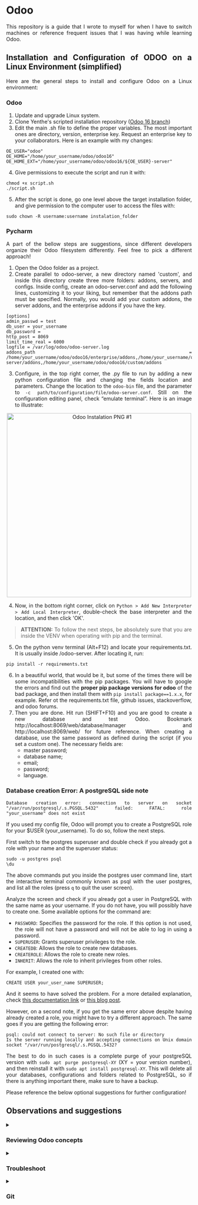 <div style='text-align: justify;'>

# Odoo

This repository is a guide that I wrote to myself for when I have to switch machines or reference frequent issues that I
was having while learning Odoo.

## Installation and Configuration of ODOO on a Linux Environment (simplified)

Here are the general steps to install and configure Odoo on a Linux environment:

### Odoo

1. Update and upgrade Linux system.
2. Clone Yenthe's scripted installation
   repository (<a href="https://github.com/Yenthe666/InstallScript" target="_blank">Odoo 16 branch</a>)
3. Edit the main .sh file to define the proper variables. The most important ones are directory, version, enterprise
   key. Request an enterprise key to your collaborators. Here is an example with my changes:

```
OE_USER="odoo"
OE_HOME="/home/your_username/odoo/odoo16"
OE_HOME_EXT="/home/your_username/odoo/odoo16/${OE_USER}-server"
```

4. Give permissions to execute the script and run it with:

```
chmod +x script.sh
./script.sh
```

5. After the script is done, go one level above the target installation folder, and give permission to the computer
   user to access the files with:

```
sudo chown -R username:username instalation_folder
```

### Pycharm

A part of the bellow steps are suggestions, since different developers organize their Odoo filesystem differently. Feel
free to pick a different approach!

1. Open the Odoo folder as a project.
2. Create parallel to odoo-server, a new directory named 'custom', and inside this directory create three more folders:
   addons,
   servers, and configs. Inside config, create an odoo-server.conf and add the following lines, customizing it to your
   liking, but remember that the addons path must be specified. Normally, you would add your custom addons, the server
   addons, and the enterprise addons if you have the key.

```
[options]
admin_passwd = test
db_user = your_username
db_password =
http_post = 8069
limit_time_real = 6000
logfile = /var/log/odoo/odoo-server.log
addons_path = /home/your_username/odoo/odoo16/enterprise/addons,/home/your_username/odoo/odoo16/odoo-server/addons,/home/your_username/odoo/odoo16/custom/addons
```

3. Configure, in the top right corner, the .py file to run by adding a new python configuration file and changing the
   fields location and parameters. Change the location to the `odoo-bin` file, and the parameter
   to `-c path/to/configuration/file/odoo-server.conf`. Still on the configuration editing panel, check “emulate
   terminal”. Here is an image to illustrate:

<p align="center"> 
<img align="center" src="https://i.imgur.com/zrGpvAK.png" alt="Odoo Instalation PNG #1" height="500" width="auto"/>
</p>

4. Now, in the bottom right corner, click on `Python > Add New Interpreter > Add Local Interpreter`, double-check the
   base interpreter and the location, and then click 'OK'.

> **ATTENTION:** To follow the next steps, be absolutely sure that you are inside the VENV when operating with pip and
> the terminal.

5. On the python venv terminal (Alt+F12) and locate your requirements.txt. It is usually inside /odoo-server.
   After locating it, run:

```
pip install -r requirements.txt
```

6. In a beautiful world, that would be it, but some of the times there will be some incompatibilities with the pip
   packages. You will have to google the errors and find out the **proper pip package versions for odoo** of the bad
   package, and then install them
   with `pip install package==1.x.x`, for example. Refer ot the requirements.txt file, github issues, stackoverflow, and
   odoo forums.
7. Then you are done. Hit run (SHIFT+F10) and you are good to create a new database and test Odoo.
   Bookmark http://localhost:8069/web/database/manager and http://localhost:8069/web/ for future reference. When
   creating a database, use the same password as defined during the script (if you set a custom one). The necessary
   fields are:
    - master password;
    - database name;
    - email;
    - password;
    - language.

### Database creation Error: A postgreSQL side note

```
Database creation error: connection to server on socket "/var/run/postgresql/.s.PGSQL.5432" failed: FATAL: role "your_username" does not exist
```

If you used my config file, Odoo will prompt you to create a PostgreSQL role for your $USER (your_username). To do so,
follow the next steps.

First switch to the postgres superuser and double check if you already got a role with your name and the superuser
status:

```
sudo -u postgres psql
\du
```

The above commands put you inside the postgres user command line, start the interactive terminal commonly known as psql
with the user postgres, and list all the roles (press `q` to quit the user screen).

Analyze the screen and check if you already got a user in PostgreSQL with the same name as your username. If you do not
have, you will possibly have to create one. Some available options
for the command are:

- `PASSWORD`: Specifies the password for the role. If this option is not used, the role will not have a password and
  will not be able to log in using a password.
- `SUPERUSER`: Grants superuser privileges to the role.
- `CREATEDB`: Allows the role to create new databases.
- `CREATEROLE`: Allows the role to create new roles.
- `INHERIT`: Allows the role to inherit privileges from other roles.

For example, I created one with:

```
CREATE USER your_user_name SUPERUSER;
```

And it seems to have solved the problem. For a more detailed explanation,
check [this documentation link](https://www.postgresql.org/docs/9.1/sql-createrole.html)
or [this blog post](https://severalnines.com/blog/postgresql-privileges-user-management-what-you-should-know/).

However, on a second note, if you get the same error above despite having already created a role, you might have to try
a different approach. The same goes if you are getting the following error:

```
psql: could not connect to server: No such file or directory
Is the server running locally and accepting connections on Unix domain socket "/var/run/postgresql/.s.PGSQL.5432?
```

The best to do in such cases is a complete purge of your postgreSQL version with `sudo apt purge postgresql-XY` (XY =
your version number), and then reinstall it with `sudo apt install postgresql-XY`. This will delete all your databases,
configurations and folders related to PostgreSQL, so if there is anything important there, make sure to have a backup.

Please reference the below optional suggestions for further configuration!

## Observations and suggestions

<details>
<summary><h3>Reviewing Odoo concepts</h3></summary>

It was important for me to review core concepts of Odoo development. The best links that helped me were:

| Description                                    | Link                                                                                             |
|------------------------------------------------|--------------------------------------------------------------------------------------------------|
| Documentation &#40;training&#41;               | https://www.odoo.com/documentation/16.0/developer/tutorials/getting_started/01_architecture.html |
| Documentation &#40;training solutions&#41;     | https://github.com/odoo/technical-training-solutions                                             |
| Video tutorials &#40;currently incomplete&#41; | https://www.youtube.com/watch?v=r6YLxj3H5xc&list=PLqRRLx0cl0hpu9zH6o8gq6ORBoW5xMtA-              |

<details>
<summary><h4>How to create a new Odoo Module</h4></summary>
Before we begin, make sure you have a functional clean database (or with the dummy data), install one of the odoo modules (like Contacts), and activate the Developer Mode. After doing that, you are ready to go.

1. Use the command `/path/to/odoo-server/odoo-bin scaffold custom_module_name /path/to/custom/addons/`. This will create
   all the basic files for you to set up a new Odoo Module.
2. Go to your pycharm configurations in the top right corner of the IDE and add the _-u parameter_ when running the
   server, to upgrade your module everytime you compile the
   code. `-c /path/to/configs/odoo-server.conf -u custom_module_name,custom_module_name2`.
3. Go to your `/models/__init__.py` file and make sure the models.py is properly imported. If you do not plan on using
   models.py, this is a good moment to rename the file and properly import it instead of models.py.
4. Start the server and install the module by going to Apps > Update Apps List > Search bar (search for your custom
   module name) > Activate. Make sure to delete any default filters, like "Apps" or "Installed".
5. You successfully compiled and installed your odoo module!
6. Now go to your models.py file (or your custom) and create the barebones of your first python class. For example,
   let's imagine I want to create a class that manages cars. My python file will look like this:

```
# -*- coding: utf-8 -*-
from odoo import models, fields, api


class Car(models.Model):
    _name = 'car.car'
    _description = 'Cars'

    name = fields.Char(string='Name')
```

7. If you did everything correctly, you should see a strange warning inside your terminal. It should look like this:

```
2023-05-15 15:18:53,930 39676 WARNING test odoo.modules.loading: The models ['car.car'] have no access rules in module custom_module0, consider adding some, like:
id,name,model_id:id,group_id:id,perm_read,perm_write,perm_create,perm_unlink
custom_module0.access_car_car,access_car_car,custom_module0.model_car_car,base.group_user,1,0,0,0 

```

8. That is the part where we thank the Odoo gods and add access rules to our model. Begin by uncommenting the _security_
   line in the manifest file. Then, go to the .csv file in the security folder, and add the lines that Odoo suggested,
   except instead of '1,0,0,0', we are setting full permissions to alter, add, and delete files. In other words, your
   final security file should have only the following lines:

```
id,name,model_id:id,group_id:id,perm_read,perm_write,perm_create,perm_unlink
custom_module0.access_car_car,access_car_car,custom_module0.model_car_car,base.group_user,1,1,1,1
```

When adding future models/classes to _the same module_, remember to simply copy the new line given by odoo, and adding
it yo your original file. For example, if I created a new Car2 model _on the same module_, my security would look like
this:

```
id,name,model_id:id,group_id:id,perm_read,perm_write,perm_create,perm_unlink
custom_module0.access_car_car,access_car_car,custom_module0.model_car_car,base.group_user,1,1,1,1
custom_module0.access_car2_car2,access_car2_car2,custom_module0.model_car2_car2,base.group_user,1,1,1,1
```

9. The only exception is inheritance, which we deal with by using the dependencies section in the manifest (sometimes).
10. Remember that you also need to add lines to the manifest if you add new .xml files.
11. Enjoy the new module!

</details>

<details>
<summary><h4>How to inherit an Odoo Module</h4></summary>
Before we begin, make sure you have a functional clean database (or with the dummy data), and also activate the Developer Mode. After doing that, you are ready to go.

<details>
<summary><h5>Inheriting an Odoo Module</h5></summary>

1. Use the command `/path/to/odoo-server/odoo-bin scaffold custom_module_name /path/to/custom/addons/`. This will create
   all the basic files for you to set up a new Odoo Module.
2. I usually delete/rename the `models/model.py` file and create a new one with the intended inherit. For this tutorial,
   I am going to create `mailing_contact.py`, to inherit a specific model that will allow me to use and modify the Mail
   Marketing app. The contents of the file are the following:

```
# -*- coding: utf-8 -*-

from odoo import models, fields, api


class MailingContact(models.Model):
    _inherit = 'mailing.contact'

    # Basic
    test_custom_message = fields.Char(string="Test Message")
```

3. After you set up the file make sure to go to `models/__init__.py` file and update the import. It comes originally
   with the import of the `models`, and for this tutorial I changed it to `mailing_contact`.
4. If you try to install the module right now, you will get a gigantic error, but the key information on its last line
   is the following:

```
TypeError: Model 'mailing.contact' does not exist in registry.
```

That means we do not have the appropriate dependencies to work with the module. To fix this we have two choices:
manually install the necessary modules or use the `depends` section in the manifest file. I will use the latter, so I
will change the following line on the manifest file:

```
# any module necessary for this one to work correctly
'depends': ['base', 'mailing'],
```

5. In the current state, Odoo will show you another error when you do that:

```
2023-05-18 16:03:11,136 44178 ERROR test4 odoo.modules.loading: Some modules have inconsistent states, some dependencies may be missing: ['mail_list_dlc_2'] 
```

By cancelling the installation and activating the module again, you will be able to install it correctly. If you create
a new database, you will also be able to install the module with a single attempt.

6. Now, if you go to the Mail Marketing app, you will see that the new field is there. Enjoy your newly inherited model!

</details>

<details>
<summary><h5>Inheriting an Odoo View</h5></summary>

Now, let us display the custom field we created on the above module.

1. First of all, locate the view that you want to inherit. In this case, I want to inherit
   the `mailing.contact.view.form` view, so I will go to: Email Marketing App > Mailing Lists (menu) > Mailing List
   Contacts (menu) > Administrator (contact).
2. Once you are there, click on the Debug Menu button in the top right corner. This will open a list with many options.
   Click on the `Edit View: Form`.
3. This granted you access to all the information regarding the current form view. Before we use this information, let's
   create an inherited form view. Mine will be named `mailing_contact_form_inherit.xml` and will be located in
   the `views` folder. The contents of the file are the following:

```xml
<?xml version='1.0' encoding='utf-8'?>
<odoo>

    <record model="ir.ui.view" id="mass_mailing_contact_form_inherit">
        <field name="name">mailing.contact.view.inherit</field>
        <field name="model">mailing.contact</field>
        <field name="inherit_id" ref="mass_mailing.mailing_contact_view_form"/>
        <field name="arch" type="xml">

            <xpath expr="" position="">
                <field name=""/>
            </xpath>

        </field>
    </record>

</odoo>

```

There are a few ways of doing this, but the most important thing is to understand where you want to place your custom
field. To do so, let's refer to the Edit View Form to understand our file. Let's place our field after `e-mail`,
before `company_name`, and we are also replacing `message_bounce`.

Inside the Edit, we acquired the following information:

```xml

<label for="email" class="oe_inline"/>

<field name="company_name"/>

<field name="message_bounce" attrs="{'invisible': [('id', '=', False)]}" readonly="1"/>
```

4. Now that we know what we are working with, let's add the following lines to our file:

```xml

<xpath expr="//label[@for='email']" position="after">
    <field name="test_id"/>
</xpath>

<xpath expr="//field[@name='company_name']" position="before">
<field name="test_id"/>
</xpath>

<xpath expr="//field[@name='message_bounce']" position="replace">
<field name="test_id"/>
</xpath>
```

Here is a breakdown of what is happening:

`<xpath expr="//label[@for='email']" position="after">`:

- Here, we are selecting the <label> element with the attribute for='email'.
- We use `@for` to specify the attribute we want to filter on (because that is how it was written on the Edit View
  Form).
- This XPath expression selects the <label> element with the attribute `for='email'`.
- Then, we position the new <field> element after the selected <label> element.

`<xpath expr="//field[@name='company_name']" position="before">`:

- Here, we are selecting the `<field>` element with the attribute `name='company_name'` (again, because that is how it
  was written on the Edit View Form).
- We use `@name` to specify the attribute we want to filter on.
- This XPath expression selects the `<field>` element with the attribute `name='company_name'`.
- Then, we position the new <field> element before the selected <field> element.

5. That is it! You have successfully inherited and modified an Odoo view. Now, if you go to the Mail Marketing app model list, you will see that the new field is there. Enjoy your newly inherited view!

</details>
</details>

<details>
<summary><h4>Wizards in Odoo</h4></summary>

Here are the steps to create a wizard in odoo:

1. On a functional database/module, create a new folder called `/wizard`, and inside it create the files `__init__.py`,
   and, for this tutorial, `wizard.py`. Populate the file with the below contents:

```python
# -*- coding: utf-8 -*-

from odoo import models, fields, api


class WizardFile(models.Model):
    _name = 'wizard.file'

    # Basic
    wiz_counter = fields.Integer(string="How many contacts to add to the database?", default=1)

    # Wizard Action
    def test_wiz(self):
        print(f"\n\tYour counter is {self.wiz_counter}\n")
        return {'type': 'ir.actions.act_window_close'}
```

2. On the init file, add the line `from . import wizard_file`, and on the main module (`/custom_module/__init__.py`) add
   the line `from . import wizard`.
3. If you did everything correctly, when you compile odoo will prompt you to create access ruled for your new wizard.
   The below message was the error I received:

```python
2023 - 05 - 19
15: 28:41, 668
20110
WARNING
test4
odoo.modules.loading: The
models['wizard.file']
have
no
access
rules in module
mail_list_dlc_2, consider
adding
some, like:

id, name, model_id: id, group_id: id, perm_read, perm_write, perm_create, perm_unlink
mail_list_dlc_2.access_wizard_file, access_wizard_file, mail_list_dlc_2.model_wizard_file, base.group_user, 1, 0, 0, 0
```

Do as it says, and add the lines to your security csv file, just make sure to uncomment the security file on the
manifest and to give full permissions for this test:

```csv
id,name,model_id:id,group_id:id,perm_read,perm_write,perm_create,perm_unlink
[permissions for other models...]
mail_list_dlc_2.access_wizard_file,access_wizard_file,mail_list_dlc_2.model_wizard_file,base.group_user,1,1,1,1
```

The set-up is done! Now let's do something useful with our model.

4. Create a file named  `wizard_view.xml` inside the `/wizard` folder. Populate it with the following contents:

```xml
<?xml version="1.0" encoding="UTF-8" ?>
<odoo>
    # Form
    <record id="wizard_view_form" model="ir.ui.view">
        <field name="name">wizard.file.form</field>
        <field name="model">wizard.file</field>
        <field name="arch" type="xml">
            <form string="Wizard Form">
                <group>
                    <field name="wiz_counter"/>
                </group>
                <footer>
                    <button name="test_wiz" string="Wizard" type="object" class="btn-primary"/>
                    <button string="Cancel" class="btn-danger" special="cancel"/>
                </footer>
            </form>
        </field>
    </record>

    # Action
    <record id="action_wizard" model="ir.actions.act_window">
        <field name="name">Wizard Action</field>
        <field name="type">ir.actions.act_window</field>
        <field name="res_model">wizard.file</field>
        <field name="view_mode">form</field>
        <field name="target">new</field>
    </record>

</odoo>
```

5. Go to your manifest and import the wizard view inside the data portion before the views and after security and data
   files.
6. Now that we have the skeleton of our wizard, we need a way of calling it into action. I will use a menu item, and a
   button to call the wizard. Regardless of your approach, go to the inherited view that you want to link to your wizard
   and edit as necessary.
7. Firstly, since I am adding a menu item, I will simply create a `menu.xml` file inside my `views` folder and add the
   following contents:

```xml
<?xml version="1.0" encoding="UTF-8" ?>
<odoo>

    <menuitem id="mail_test"
              name="Test"
              parent="mass_mailing.mass_mailing_configuration"
              action="action_wizard"
              sequence="-1"/>

</odoo>
```

8. Add it to your manifest, compile and your wizard should be functional now.
9. Now to create a button, I will go inherited view of mailing.contacts file and add the following contents:

```xml
<?xml version='1.0' encoding='utf-8'?>
<odoo>
    <record model="ir.ui.view" id="mass_mailing_contact_form_inherit">
        <field name="name">mailing.contact.view.inherit</field>
        <field name="model">mailing.contact</field>
        <field name="inherit_id" ref="mass_mailing.mailing_contact_view_form"/>
        <field name="arch" type="xml">

            <xpath expr="//div[@class='oe_title']" position="before">
                <button name="%(name_of_module.action_wizard)d"
                        type="action"
                        string="Test Wizard"
                        class="btn-primary"/>
            </xpath>

        </field>
    </record>
</odoo>

```

10. Remember that when working with buttons and wizards, the correct synta is `%(name_of_module.name_of_action)d`.

Congratulations! You have a functional wizard linked to a button and a menu.

</details>
</details>

<details>
<summary><h3>Troubleshoot</h3></summary>

When facing problems while developing or learning, it is interesting to have a series of steps that you can follow to
troubleshoot. When it comes to Odoo, I tend to do the following when facing problems:

1. Restart Odoo.
2. Check syntax.
3. Verify dependencies, VENV, and "Run/Debug Configurations".
4. Confirm module is in Odoo addons path and `odoo-server.conf`.
5. Check file (`ir.model.access.csv`) and folder (`sudo chown -R USER$:USER$ folder/to/aquire/permissions`) permissions.
6. Check logs and search
   online ([Forums](https://www.odoo.com/forum/), [Documentation](https://www.odoo.com/documentation/16.0/), [ChatGPT](https://chat.openai.com)).
7. Disable other modules/customizations to isolate issue.
8. Attempt to replicate the problem on a new database.
9. Revert to a working commit and try again.
10. Seek help from the community or workplace.

</details>

<details>
<summary><h3>Git</h3></summary>

It is important to have a good way of versioning your code. I struggled a bit with it, and there are better ways of
doing that, but, in the end, I found this to be an easily replicable solution.

First, create and `git clone <your/repo/ssh-link>` a personal repository to work with your code. Now, to properly copy
the folder to your git project, you can use `rsync -av`. rsync is good to copy large amounts of data while preserving
file permissions, timestamps, and other attributes (a) and displaying the progress in the terminal (v).

```
rsync -av /path/to/odoo16/project/ /path/to/cloned/git/project/
```

Once it's there you can work with your project. Double check to see if your VENV is still functional, check your
Run/Debug configurations, and you are good to go. Whenever you make changes, and want to make a commit, make sure
to `git add altered/folders another_altered_file.py` to avoid problems with the Odoo repository.

Oh, and with this approach you can use the IDE to pull the most recent commits from Odoo repository and merge them with
your code. This way your source code is always updated. Just remember to `git add` your custom folder to make three-way
lane that connects Odoo, your local files, and your personal repository to upload the custom modules.

#### Git cheat sheet (To actually learn Git, check [this](https://git-scm.com/book/en/v2))

##### Initialize a repository

- `git init`: Initialize a git repository in the current working directory
- `git clone <http link>`: Clone a remote repository over 'http'.
- `git clone <http ssh>`: Clone a remote repository over 'ssh'.

##### Basic commands

- `git add .`: Add all files to the staging area.
- `git add <file>`: Add a specific file to the staging area.
- `git commit -m "Commit message"`: Commit the changes to the local repository.
- `git commit -am "message"`: Stage any modified or deleted files that are already being tracked, and commit the changes
  to the local repository.
- `git commit --amend "New commit message"`: Amend the latest commit with a new message.
- `git log`: Show the commit history.

##### Push and pull with the remote

- `git remote -v `: Show the remote branches and associates URLs.
- `git push`: Push HEAD to the upstream url
- `git push origin master`: Push the changes to the remote repository.
- `git push -u origin master`: Push the changes to the remote repository and set the upstream branch.
- `git pull`: Pull and merge the changes from the remote repository.
- `git fetch`: Fetch the changes from the remote repository.

</details>

</div>
